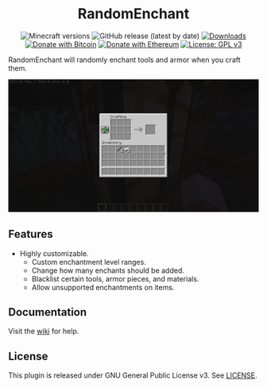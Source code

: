 <h1 align="center">RandomEnchant</h1>

<p align="center">
	<img src="https://img.shields.io/badge/Minecraft-1.16--1.17-orange" alt="Minecraft versions">
	<img src="https://img.shields.io/github/v/release/hyperdefined/RandomEnchant" alt="GitHub release (latest by date)">
	<a href="https://github.com/hyperdefined/RandomEnchant/releases"><img src="https://img.shields.io/github/downloads/hyperdefined/RandomEnchant/total?logo=github" alt="Downloads"></a>
	<a href="https://en.cryptobadges.io/donate/1F29aNKQzci3ga5LDcHHawYzFPXvELTFoL"><img src="https://en.cryptobadges.io/badge/micro/1F29aNKQzci3ga5LDcHHawYzFPXvELTFoL" alt="Donate with Bitcoin"></a>
	<a href="https://en.cryptobadges.io/donate/0x0f58B66993a315dbCc102b4276298B5Ff8895F41"><img src="https://en.cryptobadges.io/badge/micro/0x0f58B66993a315dbCc102b4276298B5Ff8895F41" alt="Donate with Ethereum"></a>
	<a href="https://www.gnu.org/licenses/gpl-3.0"><img src="https://img.shields.io/badge/License-GPLv3-blue.svg" alt="License: GPL v3"></a>
</p>

RandomEnchant will randomly enchant tools and armor when you craft them.

![Image](https://raw.githubusercontent.com/hyperdefined/RandomEnchant/master/example.gif)

## Features
* Highly customizable.
    * Custom enchantment level ranges.
    * Change how many enchants should be added.
    * Blacklist certain tools, armor pieces, and materials.
    * Allow unsupported enchantments on items.

## Documentation
Visit the [wiki](https://docs.hyper.lol/randomenchant) for help.

## License
This plugin is released under GNU General Public License v3. See [LICENSE](https://github.com/hyperdefined/RandomEnchant/blob/master/LICENSE).
